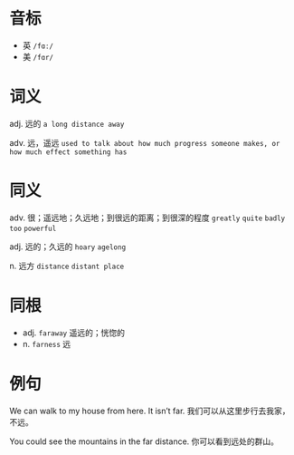 # 音标

- 英 `/fɑː/`
- 美 `/fɑr/`

# 词义

adj. 远的
`a long distance away`

adv. 远，遥远
`used to talk about how much progress someone makes, or how much effect something has`

# 同义

adv. 很；遥远地；久远地；到很远的距离；到很深的程度
`greatly` `quite` `badly` `too` `powerful`

adj. 远的；久远的
`hoary` `agelong`

n. 远方
`distance` `distant place`

# 同根

- adj. `faraway` 遥远的；恍惚的
- n. `farness` 远

# 例句

We can walk to my house from here. It isn’t far.
我们可以从这里步行去我家，不远。

You could see the mountains in the far distance.
你可以看到远处的群山。


